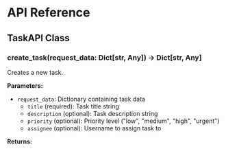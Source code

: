 # API Reference

## TaskAPI Class

### create_task(request_data: Dict[str, Any]) -> Dict[str, Any]

Creates a new task.

**Parameters:**
- `request_data`: Dictionary containing task data
  - `title` (required): Task title string
  - `description` (optional): Task description string
  - `priority` (optional): Priority level ("low", "medium", "high", "urgent")
  - `assignee` (optional): Username to assign task to

**Returns:**